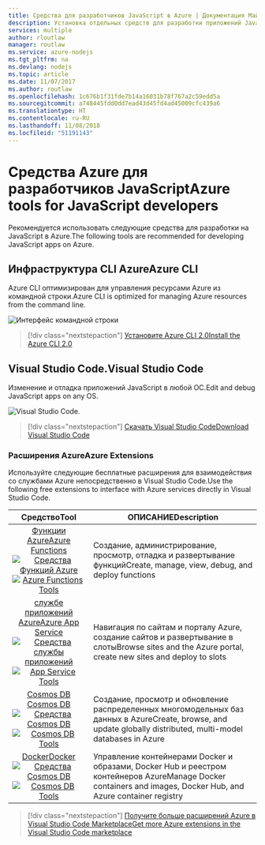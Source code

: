 ```yaml
---
title: Средства для разработчиков JavaScript в Azure | Документация Майкрософт
description: Установка отдельных средств для разработки приложений JavaScript в Azure
services: multiple
author: rloutlaw
manager: routlaw
ms.service: azure-nodejs
ms.tgt_pltfrm: na
ms.devlang: nodejs
ms.topic: article
ms.date: 11/07/2017
ms.author: routlaw
ms.openlocfilehash: 1c676b1f31fde7b14a16031b78f767a2c59edd5a
ms.sourcegitcommit: a748445fdd0dd7ead43d45fd4ad45009cfc439a6
ms.translationtype: HT
ms.contentlocale: ru-RU
ms.lasthandoff: 11/08/2018
ms.locfileid: "51191143"
---
```

# <a name="azure-tools-for-javascript-developers"></a><span data-ttu-id="6f7e2-103">Средства Azure для разработчиков JavaScript</span><span class="sxs-lookup"><span data-stu-id="6f7e2-103">Azure tools for JavaScript developers</span></span>
<span data-ttu-id="6f7e2-104">Рекомендуется использовать следующие средства для разработки на JavaScript в Azure.</span><span class="sxs-lookup"><span data-stu-id="6f7e2-104">The following tools are recommended for developing JavaScript apps on Azure.</span></span>

## <a name="azure-cli"></a><span data-ttu-id="6f7e2-105">Инфраструктура CLI Azure</span><span class="sxs-lookup"><span data-stu-id="6f7e2-105">Azure CLI</span></span>
<span data-ttu-id="6f7e2-106">Azure CLI оптимизирован для управления ресурсами Azure из командной строки.</span><span class="sxs-lookup"><span data-stu-id="6f7e2-106">Azure CLI is optimized for managing Azure resources from the command line.</span></span>

![Интерфейс командной строки](media/node-azure-tools/cli.png)
 
> [!div class="nextstepaction"]
> [<span data-ttu-id="6f7e2-108">Установите Azure CLI 2.0</span><span class="sxs-lookup"><span data-stu-id="6f7e2-108">Install the Azure CLI 2.0</span></span>](https://docs.microsoft.com/cli/azure/install-az-cli2)

## <a name="visual-studio-code"></a><span data-ttu-id="6f7e2-109">Visual Studio Code.</span><span class="sxs-lookup"><span data-stu-id="6f7e2-109">Visual Studio Code</span></span>
<span data-ttu-id="6f7e2-110">Изменение и отладка приложений JavaScript в любой ОС.</span><span class="sxs-lookup"><span data-stu-id="6f7e2-110">Edit and debug JavaScript apps on any OS.</span></span>

![Visual Studio Code.](media/node-azure-tools/vs-code.png)

> [!div class="nextstepaction"]
> [<span data-ttu-id="6f7e2-112">Скачать Visual Studio Code</span><span class="sxs-lookup"><span data-stu-id="6f7e2-112">Download Visual Studio Code</span></span>](https://code.visualstudio.com)

### <a name="azure-extensions"></a><span data-ttu-id="6f7e2-113">Расширения Azure</span><span class="sxs-lookup"><span data-stu-id="6f7e2-113">Azure Extensions</span></span>
<span data-ttu-id="6f7e2-114">Используйте следующие бесплатные расширения для взаимодействия со службами Azure непосредственно в Visual Studio Code.</span><span class="sxs-lookup"><span data-stu-id="6f7e2-114">Use the following free extensions to interface with Azure services directly in Visual Studio Code.</span></span>

| <span data-ttu-id="6f7e2-115">Средство</span><span class="sxs-lookup"><span data-stu-id="6f7e2-115">Tool</span></span> | <span data-ttu-id="6f7e2-116">ОПИСАНИЕ</span><span class="sxs-lookup"><span data-stu-id="6f7e2-116">Description</span></span>  |
|:---------:|---------|
| [<span data-ttu-id="6f7e2-117">Функции Azure</span><span class="sxs-lookup"><span data-stu-id="6f7e2-117">Azure Functions</span></span>](https://marketplace.visualstudio.com/items?itemName=ms-azuretools.vscode-azurefunctions) <br> <span data-ttu-id="6f7e2-118">[![Средства Функций Azure](media/node-azure-tools/icon-azure-functions.png)](https://marketplace.visualstudio.com/items?itemName=ms-azuretools.vscode-azurefunctions)</span><span class="sxs-lookup"><span data-stu-id="6f7e2-118">[![Azure Functions Tools](media/node-azure-tools/icon-azure-functions.png)](https://marketplace.visualstudio.com/items?itemName=ms-azuretools.vscode-azurefunctions)</span></span> | <span data-ttu-id="6f7e2-119">Создание, администрирование, просмотр, отладка и развертывание функций</span><span class="sxs-lookup"><span data-stu-id="6f7e2-119">Create, manage, view, debug, and deploy functions</span></span>|
| [<span data-ttu-id="6f7e2-120">службе приложений Azure</span><span class="sxs-lookup"><span data-stu-id="6f7e2-120">Azure App Service</span></span>](https://marketplace.visualstudio.com/items?itemName=ms-azuretools.vscode-azureappservice) <br> <span data-ttu-id="6f7e2-121">[![Средства службы приложений](media/node-azure-tools/icon-azure-app-service.png)](https://marketplace.visualstudio.com/items?itemName=ms-azuretools.vscode-azureappservice)</span><span class="sxs-lookup"><span data-stu-id="6f7e2-121">[![App Service Tools](media/node-azure-tools/icon-azure-app-service.png)](https://marketplace.visualstudio.com/items?itemName=ms-azuretools.vscode-azureappservice)</span></span> | <span data-ttu-id="6f7e2-122">Навигация по сайтам и порталу Azure, создание сайтов и развертывание в слоты</span><span class="sxs-lookup"><span data-stu-id="6f7e2-122">Browse sites and the Azure portal, create new sites and deploy to slots</span></span> |
| [<span data-ttu-id="6f7e2-123">Cosmos DB </span><span class="sxs-lookup"><span data-stu-id="6f7e2-123">Cosmos DB </span></span>](https://marketplace.visualstudio.com/items?itemName=ms-azuretools.vscode-cosmosdb)  <br> <span data-ttu-id="6f7e2-124">[![Средства Cosmos DB](media/node-azure-tools/icon-cosmos-db.png)](https://marketplace.visualstudio.com/items?itemName=ms-azuretools.vscode-cosmosdb)</span><span class="sxs-lookup"><span data-stu-id="6f7e2-124">[![Cosmos DB Tools](media/node-azure-tools/icon-cosmos-db.png)](https://marketplace.visualstudio.com/items?itemName=ms-azuretools.vscode-cosmosdb)</span></span>| <span data-ttu-id="6f7e2-125">Создание, просмотр и обновление распределенных многомодельных баз данных в Azure</span><span class="sxs-lookup"><span data-stu-id="6f7e2-125">Create, browse, and update globally distributed, multi-model databases in Azure</span></span> |
| [<span data-ttu-id="6f7e2-126">Docker</span><span class="sxs-lookup"><span data-stu-id="6f7e2-126">Docker</span></span>](https://marketplace.visualstudio.com/items?itemName=formulahendry.docker-explorer)   <br> <span data-ttu-id="6f7e2-127">[![Средства Cosmos DB](media/node-azure-tools/icon-docker.png)](https://marketplace.visualstudio.com/items?itemName=formulahendry.docker-explorer)</span><span class="sxs-lookup"><span data-stu-id="6f7e2-127">[![Cosmos DB Tools](media/node-azure-tools/icon-docker.png)](https://marketplace.visualstudio.com/items?itemName=formulahendry.docker-explorer)</span></span>| <span data-ttu-id="6f7e2-128">Управление контейнерами Docker и образами, Docker Hub и реестром контейнеров Azure</span><span class="sxs-lookup"><span data-stu-id="6f7e2-128">Manage Docker containers and images, Docker Hub, and Azure container registry</span></span> |

> [!div class="nextstepaction"]
> [<span data-ttu-id="6f7e2-129">Получите больше расширений Azure в Visual Studio Code Marketplace</span><span class="sxs-lookup"><span data-stu-id="6f7e2-129">Get more Azure extensions in the Visual Studio Code marketplace</span></span>](https://marketplace.visualstudio.com/search?term=azure&target=VSCode&category=All%20categories&sortBy=Relevance)